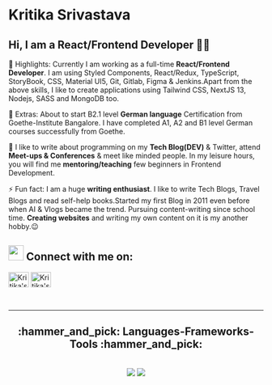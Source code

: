 # <strong>Kritika Srivastava</strong>

##  Hi, I am a React/Frontend Developer 👩‍💻

🔭 Highlights: Currently I am working as a full-time <strong>React/Frontend Developer</strong>. I am using Styled Components, React/Redux, TypeScript, StoryBook, CSS, Material UI5, Git, Gitlab, Figma & Jenkins.Apart from the above skills, I like to create applications using Tailwind CSS, NextJS 13, Nodejs, SASS and MongoDB too.

🌱 Extras: About to start B2.1 level <strong>German language</strong> Certification from Goethe-Institute Bangalore. I have completed A1, A2 and B1 level German courses successfully from Goethe.

👯 I like to write about programming on my <strong>Tech Blog(DEV)</strong> & Twitter, attend <strong>Meet-ups & Conferences</strong> & meet like minded people. In my leisure hours, you will find me <strong>mentoring/teaching</strong> few beginners in Frontend Development.

⚡ Fun fact: I am a huge <strong>writing enthusiast</strong>. I like to write Tech Blogs, Travel Blogs and read self-help books.Started my first Blog in 2011 even before when AI & Vlogs became the trend. Pursuing content-writing since school time. <strong>Creating websites</strong> and writing my own content on it is my another hobby.😉

## <img src="https://media.giphy.com/media/iY8CRBdQXODJSCERIr/giphy.gif" width="30px"> Connect with me on:
<p align="left">
 
<a href="https://twitter.com/kritikasri27" target="blank"><img align="center" src="https://raw.githubusercontent.com/rahuldkjain/github-profile-readme-generator/master/src/images/icons/Social/twitter.svg" alt="Kritika's Twitter profile" height="30" width="40" /></a>
<a href="https://www.linkedin.com/in/kritika-srivastava/" target="blank"><img align="center" src="https://raw.githubusercontent.com/rahuldkjain/github-profile-readme-generator/master/src/images/icons/Social/linked-in-alt.svg" alt="Kritika's Linkedin profile" height="30" width="40" /></a>
</p>
<br/>
 <hr/>
 
<h2 align="center">:hammer_and_pick: Languages-Frameworks-Tools :hammer_and_pick:</h2>
<br/>
<div align="center">
    <img src="https://skillicons.dev/icons?i=react,bootstrap,mui,html,css,vscode,github,figma,tailwind,git" />
    <img src="https://skillicons.dev/icons?i=nodejs,javascript,typescript,express,firebase,mongodb,nextjs" /><br>
</div>

<br/>

</div>
